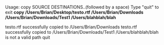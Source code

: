 >>>
Usage: copy SOURCE DESTINATIONS..(followed by a space)
Type "quit" to exit
**copy /Users/Brian/Desktop/testo.rtf /Users/Brian/Downloads /Users/Brian/Downloads/Test1 /Users/blahblah/blah**

testo.rtf successfully copied to /Users/Brian/Downloads
testo.rtf successfully copied to /Users/Brian/Downloads/Test1
/Users/blahblah/blah is not a valid path
quit
>>>
